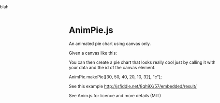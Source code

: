 AnimPie.js
==========

An animated pie chart using canvas only.

Given a canvas like this:
<div style="position:absolute;top:20px;left:0px;width:500px;height:500px">
    <canvas id="c" width="500" height="500">blah</canvas>
</div>

You can then create a pie chart that looks really cool just by calling it with your data and the id of the canvas element.

AnimPie.makePie([30, 50, 40, 20, 10, 32], "c");

See this example http://jsfiddle.net/8qh9X/57/embedded/result/

See Anim.js for licence and more details (MIT)

